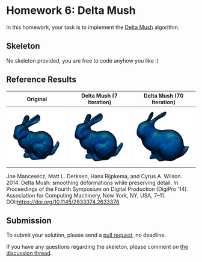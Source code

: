 # Homework 6: Delta Mush

In this homework, your task is to implement the
[Delta Mush](https://dl.acm.org/doi/abs/10.1145/2633374.2633376)
algorithm.

## Skeleton

No skeleton provided, you are free to code anyhow you like :)

## Reference Results

| Original | Delta Mush (7 Iteration) | Delta Mush (70 Iteration) |
|:--:|:--:|:--:|
|![](./references/origin.png)|![](./references/delta-mush.png)|![](./references/delta-mush2.png)|

Joe Mancewicz, Matt L. Derksen, Hans Rijpkema, and Cyrus A. Wilson. 2014. Delta Mush: smoothing deformations while preserving detail. In Proceedings of the Fourth Symposium on Digital Production (DigiPro '14). Association for Computing Machinery, New York, NY, USA, 7–11. DOI:https://doi.org/10.1145/2633374.2633376

## Submission

To submit your solution, please send a [pull request](https://github.com/mimuc/gp-ws2021/pulls), no deadline.

If you have any questions regarding the skeleton, please comment on [the discussion thread](https://github.com/mimuc/gp-ws2021/discussions/6).